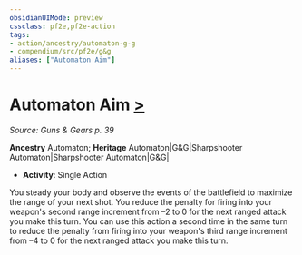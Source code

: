 ```yaml
---
obsidianUIMode: preview
cssclass: pf2e,pf2e-action
tags:
- action/ancestry/automaton-g-g
- compendium/src/pf2e/g&g
aliases: ["Automaton Aim"]
---
```

# Automaton Aim [>](../core-rulebook/chapter-9-playing-the-game.md#Actions "Single Action")
*Source: Guns & Gears p. 39*  

**Ancestry** Automaton; **Heritage** Automaton|G&G|Sharpshooter Automaton|Sharpshooter Automaton|G&G|
- **Activity**: Single Action

You steady your body and observe the events of the battlefield to maximize the range of your next shot. You reduce the penalty for firing into your weapon's second range increment from –2 to 0 for the next ranged attack you make this turn. You can use this action a second time in the same turn to reduce the penalty from firing into your weapon's third range increment from –4 to 0 for the next ranged attack you make this turn.